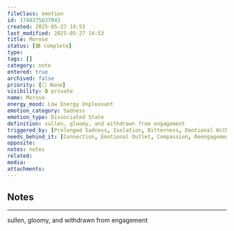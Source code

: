 ```yaml
---
fileClass: emotion
id: 1748375637043
created: 2025-05-27 14:53
last_modified: 2025-05-27 14:53
title: Morose
status: [🟩 complete]
type: 
tags: []
category: note
entered: true
archived: false
priority: [⚪ None]
visibility: 🔒 private
name: Morose
energy_mood: Low Energy Unpleasant
emotion_category: Sadness
emotion_type: Dissociated State
definition: sullen, gloomy, and withdrawn from engagement
triggered_by: [Prolonged Sadness, Isolation, Bitterness, Emotional Withdrawal]
needs_behind_it: [Connection, Emotional Outlet, Compassion, Reengagement, Hope]
opposite: 
notes: notes
related: 
media: 
attachments:
---
```


## Notes
---
sullen, gloomy, and withdrawn from engagement

